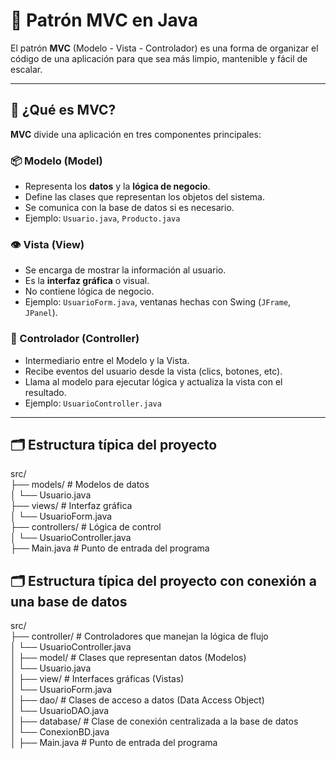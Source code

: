 # 🧱 Patrón MVC en Java

El patrón **MVC** (Modelo - Vista - Controlador) es una forma de organizar el código de una aplicación para que sea más limpio, mantenible y fácil de escalar.

---

## 🔄 ¿Qué es MVC?

**MVC** divide una aplicación en tres componentes principales:

### 📦 Modelo (Model)
- Representa los **datos** y la **lógica de negocio**.
- Define las clases que representan los objetos del sistema.
- Se comunica con la base de datos si es necesario.
- Ejemplo: `Usuario.java`, `Producto.java`

### 👁️ Vista (View)
- Se encarga de mostrar la información al usuario.
- Es la **interfaz gráfica** o visual.
- No contiene lógica de negocio.
- Ejemplo: `UsuarioForm.java`, ventanas hechas con Swing (`JFrame`, `JPanel`).

### 🧭 Controlador (Controller)
- Intermediario entre el Modelo y la Vista.
- Recibe eventos del usuario desde la vista (clics, botones, etc).
- Llama al modelo para ejecutar lógica y actualiza la vista con el resultado.
- Ejemplo: `UsuarioController.java`

---

## 🗂️ Estructura típica del proyecto

src/ \
├── models/ # Modelos de datos \
│ └── Usuario.java \
├── views/ # Interfaz gráfica \
│ └── UsuarioForm.java \
├── controllers/ # Lógica de control \
│ └── UsuarioController.java  \
├── Main.java # Punto de entrada del programa

## 🗂️ Estructura típica del proyecto con conexión a una base de datos

src/ \
├── controller/             # Controladores que manejan la lógica de flujo \
│   └── UsuarioController.java \
│
├── model/                  # Clases que representan datos (Modelos) \
│   └── Usuario.java \
│
├── view/                   # Interfaces gráficas (Vistas) \
│   └── UsuarioForm.java \
│
├── dao/                    # Clases de acceso a datos (Data Access Object) \
│   └── UsuarioDAO.java \
│
├── database/               # Clase de conexión centralizada a la base de datos \
│   └── ConexionBD.java \
│
├── Main.java               # Punto de entrada del programa
